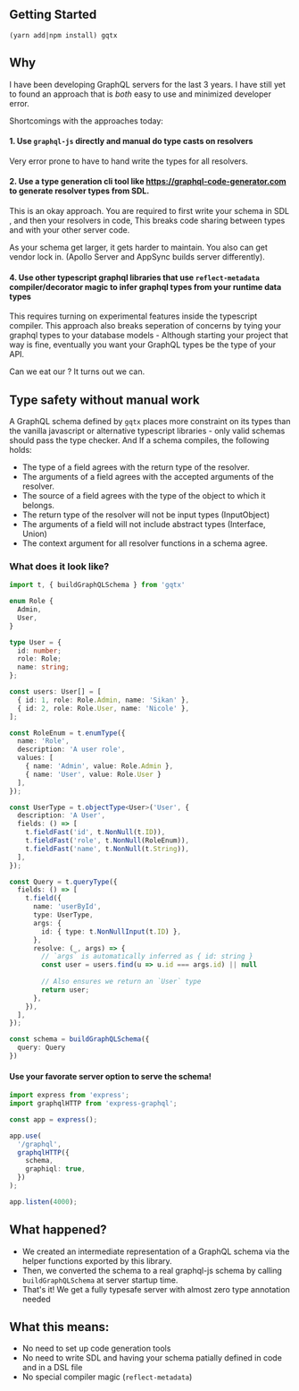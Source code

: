 ## Getting Started

`(yarn add|npm install) gqtx`

## Why
I have been developing GraphQL servers for the last 3 years. I have still yet to found an approach that is *both* easy to use and minimized developer error.

Shortcomings with the approaches today:

#### 1. Use `graphql-js` directly and manual do type casts on resolvers 
Very error prone to have to hand write the types for all resolvers. 

#### 2. Use a type generation cli tool like https://graphql-code-generator.com to generate resolver types from SDL. 

This is an okay approach. You are required to first write your schema in SDL , and then your resolvers in code, This breaks code sharing between types and with your other server code. 

As your schema get larger, it gets harder to maintain. You also can get vendor lock in. (Apollo Server and AppSync builds server differently).

#### 4. Use other typescript graphql libraries that use `reflect-metadata` compiler/decorator magic to infer graphql types from your runtime data types 
This requires turning on experimental features inside the typescript compiler. This approach also breaks seperation of concerns by tying your graphql types to your database models - Although starting your project that way is fine, eventually you want your GraphQL types be the type of your API. 

Can we eat our ? It turns out we can.

## Type safety without manual work
A GraphQL schema defined by `gqtx` places more constraint on its types than the vanilla javascript or alternative typescript libraries - only valid schemas should pass the type checker. And If a schema compiles, the following holds:

- The type of a field agrees with the return type of the resolver.
- The arguments of a field agrees with the accepted arguments of the resolver.
- The source of a field agrees with the type of the object to which it belongs.
- The return type of the resolver will not be input types (InputObject)
- The arguments of a field will not include abstract types (Interface, Union)
- The context argument for all resolver functions in a schema agree.

### What does it look like?

```ts
import t, { buildGraphQLSchema } from 'gqtx'

enum Role {
  Admin,
  User,
}

type User = {
  id: number;
  role: Role;
  name: string;
};

const users: User[] = [
  { id: 1, role: Role.Admin, name: 'Sikan' },
  { id: 2, role: Role.User, name: 'Nicole' },
];

const RoleEnum = t.enumType({
  name: 'Role',
  description: 'A user role',
  values: [
    { name: 'Admin', value: Role.Admin }, 
    { name: 'User', value: Role.User }
  ],
});

const UserType = t.objectType<User>('User', {
  description: 'A User',
  fields: () => [
    t.fieldFast('id', t.NonNull(t.ID)),
    t.fieldFast('role', t.NonNull(RoleEnum)),
    t.fieldFast('name', t.NonNull(t.String)),
  ],
});

const Query = t.queryType({
  fields: () => [
    t.field({
      name: 'userById',
      type: UserType,
      args: {
        id: { type: t.NonNullInput(t.ID) },
      },
      resolve: (_, args) => {
        // `args` is automatically inferred as { id: string }
        const user = users.find(u => u.id === args.id) || null
        
        // Also ensures we return an `User` type
        return user;
      },
    }),
  ],
});

const schema = buildGraphQLSchema({
  query: Query
})
```

#### Use your favorate server option to serve the schema!

```ts
import express from 'express';
import graphqlHTTP from 'express-graphql';

const app = express();

app.use(
  '/graphql',
  graphqlHTTP({
    schema,
    graphiql: true,
  })
);

app.listen(4000);
```

## What happened?
- We created an intermediate representation of a GraphQL schema via the helper functions exported by this library. 
- Then, we converted the schema to a real graphql-js schema by calling `buildGraphQLSchema` at server startup time. 
- That's it! We get a fully typesafe server with almost zero type annotation needed

## What this means: 
- No need to set up code generation tools
- No need to write SDL and having your schema patially defined in code and in a DSL file
- No special compiler magic (`reflect-metadata`)
